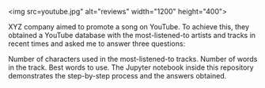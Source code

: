 <img src=youtube.jpg" alt="reviews" width="1200" height="400">

XYZ company aimed to promote a song on YouTube. To achieve this, they obtained a YouTube database with the most-listened-to artists and tracks in recent times and asked me to answer three questions:

Number of characters used in the most-listened-to tracks.
Number of words in the track.
Best words to use.
The Jupyter notebook inside this repository demonstrates the step-by-step process and the answers obtained.
